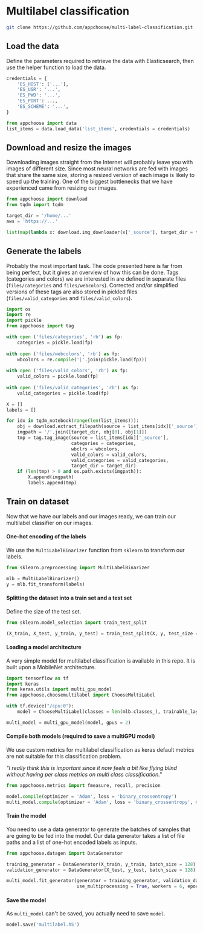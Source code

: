 # Multilabel classification

```bash
git clone https://github.com/appchoose/multi-label-classification.git
```

## Load the data

Define the parameters required to retrieve the data with Elasticsearch, then 
use the helper function to load the data.

```python
credentials = {
    'ES_HOST': ['...'],
    'ES_USR': '...',
    'ES_PWD': '...',
    'ES_PORT': ...,
    'ES_SCHEME': '...',
}
```

```python
from appchoose import data
list_items = data.load_data('list_items', credentials = credentials)
```

## Download and resize the images

Downloading images straight from the Internet will probably leave you with images 
of different size. Since most neural networks are fed with images that share the 
same size, storing a resized version of each image is likely to speed up the training. 
One of the biggest bottlenecks that we have experienced came from resizing our images.

```python
from appchoose import download
from tqdm import tqdm 

target_dir = '/home/...'
aws = 'https://...'

list(map(lambda x: download.img_downloader(x['_source'], target_dir = target_dir, aws = aws), tqdm(list_items)))
```

## Generate the labels

Probably the most important task. The code presented here is far from being perfect, but
it gives an overview of how this can be done. Tags (categories and colors) we are
interested in are defined in separate files (`files/categories` and `files/webcolors`). 
Corrected and/or simplified versions of these tags are also stored in pickled files 
(`files/valid_categories` and `files/valid_colors`).

```python
import os
import re
import pickle
from appchoose import tag

with open ('files/categories', 'rb') as fp:
    categories = pickle.load(fp)
    
with open ('files/webcolors', 'rb') as fp:
    wbcolors = re.compile('|'.join(pickle.load(fp)))
    
with open ('files/valid_colors', 'rb') as fp:
    valid_colors = pickle.load(fp)
    
with open ('files/valid_categories', 'rb') as fp:
    valid_categories = pickle.load(fp)

X = []
labels = []

for idx in tqdm_notebook(range(len(list_items))):
    obj = download.extract_filepath(source = list_items[idx]['_source'], aws = aws)
    imgpath = '/'.join([target_dir, obj[0], obj[1]])
    tmp = tag.tag_image(source = list_items[idx]['_source'], 
                        categories = categories, 
                        wbclrs = wbcolors, 
                        valid_colors = valid_colors, 
                        valid_categories = valid_categories, 
                        target_dir = target_dir)
    if (len(tmp) > 0 and os.path.exists(imgpath)):
        X.append(imgpath)
        labels.append(tmp)
```

## Train on dataset

Now that we have our labels and our images ready, we can train our multilabel classifier on
our images.

#### One-hot encoding of the labels

We use the `MultiLabelBinarizer` function from `sklearn` to transform our labels.

```python
from sklearn.preprocessing import MultiLabelBinarizer

mlb = MultiLabelBinarizer()
y = mlb.fit_transform(labels)
```

#### Splitting the dataset into a train set and a test set

Define the size of the test set.

```python
from sklearn.model_selection import train_test_split

(X_train, X_test, y_train, y_test) = train_test_split(X, y, test_size = 0.2)
```

#### Loading a model architecture

A very simple model for multilabel classification is available in this repo. It
is built upon a MobileNet architecture.

```python
import tensorflow as tf
import keras
from keras.utils import multi_gpu_model
from appchoose.choosemultilabel import ChooseMultiLabel 

with tf.device("/cpu:0"):
    model = ChooseMultiLabel(classes = len(mlb.classes_), trainable_layers = 10)

multi_model = multi_gpu_model(model, gpus = 2)
``` 

#### Compile both models (required to save a multiGPU model)

We use custom metrics for multilabel classification as keras default metrics are not suitable for this classification problem. 

*"I really think this is important since it now feels a bit like flying blind without having per class metrics on multi class classification."*

```python
from appchoose.metrics import fmeasure, recall, precision

model.compile(optimizer = 'Adam', loss = 'binary_crossentropy')
multi_model.compile(optimizer = 'Adam', loss = 'binary_crossentropy', metrics = [fmeasure, recall, precision])
```

#### Train the model

You need to use a data generator to generate the batches of samples that are going to be fed into
the model. Our data generator takes a list of file paths and a list of one-hot encoded labels as inputs. 

```python
from appchoose.datagen import DataGenerator

training_generator = DataGenerator(X_train, y_train, batch_size = 128)
validation_generator = DataGenerator(X_test, y_test, batch_size = 128)

multi_model.fit_generator(generator = training_generator, validation_data = validation_generator,
                          use_multiprocessing = True, workers = 6, epochs = 10)
```                          

#### Save the model

As `multi_model` can't be saved, you actually need to save `model`.

```python
model.save('multilabel.h5')
```
